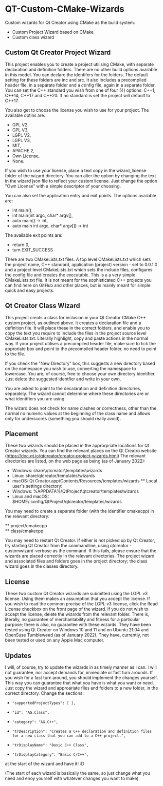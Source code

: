 # QT-Custom-CMake-Wizards
 
Custom wizards for Qt Creator using CMake as the build system. 
* Custom Project Wizard based on CMake
* Custom class wizard

## Custom Qt Creator Project Wizard

This project enables you to create a project utilising CMake, with separate declaration and definition folders. 
There are no other build options available in this model.
You can declare the identifers for the folders. The default setting for these folders are inc and src.
It also includes a precompiled header file, in a separate folder and a config file, again in a separate folder.
You can set the C++ standard you wish from one of four (4) options: C++1, C++14, C++17 and C++20.
If no standard is set the project will default to C++17. 

You also get to choose the license you wish to use for your project. The available optins are:
* GPL V2,
* GPL V3,
* LGPL V2,
* LGPL V3,
* MIT,
* APACHE 2,
* Own License,
* None.

If you wish to use your license, place a text copy in the wizard_license folder of the wizard directory. 
You can alter the option by changing the text in the wizard json file to reflect your custom license. 
Just change the option "Own License" with a simple descriptor of your choosing.

You can also set the applicatino entry and exit points. 
The options available are:
* int main(),
* int main(int argc, char* argv[],
* auto main() -> int,
* auto main int argc, char* argv[]) -> int

The available exit points are:
* return 0,
* turn EXIT_SUCCESS

There are two CMakeLists.txt files. A top level CMakeLists.txt which sets the project name, C++ standard, application (project) version - set to 0.0.1.0
and a project level CMakeLists.txt which sets the include files, configures the config file and creates the executable. This is a a very simple CMakeLists.txt file. 
It is not meant for the sophisticated C++ projects you can find here on GitHub and other places, but is mainly meant for simple quick and easy projects.  

## Qt Creator Class Wizard
This project creats a class for inclusion in your Qt Creator CMake C++ custom project, as outlined above. 
It creates a declaration file and a definition file. It will place these in the correct folders, and enable you to copy the text you require to include the files in the 
project source level CMakeLists.txt. Literally highlight, copy and paste actions in the normal way.
If your project utilises a precompiled header file, make sure to tick the approriate box and point to the precompiled header folder, no need to point to the file. 

If you check the "New Directory" box, this suggests a new directory based on the namespace you wish to use, converting the namespace to lowercase. You are, of course, 
free to choose your own directory identifier. Just delete the suggested identfier and write in your own.

You are asked to point to the decalaration and definition directories, separately. 
The wizard cannot determine where these directories are or what identifiers you are using.

The wizard does not check for name clashes or correctness, other than the normal no numeric values at the beginning of the class name and allows only for underscores (something you should really avoid). 

## Placement

These two wizards should be placed in the approrpriate locations for Qt Creator wizards. You can find the relevant places on the Qt Creatro website (https://doc.qt.io/qtcreator/creator-project-wizards.html) 
The relevant directories are listed, on the web page as being (as of January 2022): 
* Windows: share\qtcreator\templates\wizards
* Linux: share/qtcreator/templates/wizards
* macOS: Qt Creator.app/Contents/Resources/templates/wizards
** Local user's settings directory:
* Windows: %APPDATA%\QtProject\qtcreator\templates\wizards
* Linux and macOS: $HOME/.config/QtProject/qtcreator/templates/wizards

You may need to create a separate folder (with the identifier cmakecpp) in the relevant directory:

** project/cmakecpp  
** class/cmakecpp

You may need to restart Qt Creator. 
If either is not picked up by Qt Creator, try starting Qt Creator from the commandline, using qtcreator -customwizard-verbose as the command.
If this fails, please ensure that the wizards are placed correctly in the relevant directories. The project wizard and associated files and folders goes in the project directory; the class wizard goes in the classes directory.

## License
These two custom Qt Creator wizards are submitted using the LGPL v3 license.  Using them makes an assumption that you accept the license. If you wish to read the common precise of the LGPL v3 license, click the Read License checkbox on the front page of the wizard. 
If you do not wish to accept the license, delete the wizards from the relevant folder. 
There is, literally, no guarantee of merchantability and fitness for a particular purpose; there is also, no guarantee with these wizards. 
They have been tested using Qt Creator on Windows 10 and 11 and on Ubuntu 21.04 and OpenSuse Tumbleweed (as of January 2022). They have, currently, not been tested or used on any Apple Mac computer. 

## Updates
I will, of course, try to update the wizards in as timely manner as I can. I will not guarantee, nor accept demands for, immediate or fast turn arounds. 
If you wish for a fast turn around, you should implement the changes yourself. This way you can guarantee that what you have is what you want or need. 
Just copy the wizard and approariate files and folders to a new folder, in the correct directory. Change the sections:

*     "supportedProjectTypes": [ ],  
*     "id": "AG.Class",  
*     "category": "AG.C++",  
*     "trDescription": "Creates a C++ declaration and definition files for a new class that you can add to a C++ project.",  
*     "trDisplayName": "Basic C++ Class",  
*     "trDisplayCategory": "Basic C/C++",  
 
 at the start of the wizard and have it! :D 

(The start of each wizard is basically the same, so just change what you need and enoy yourself with whatever changes you want to make)


